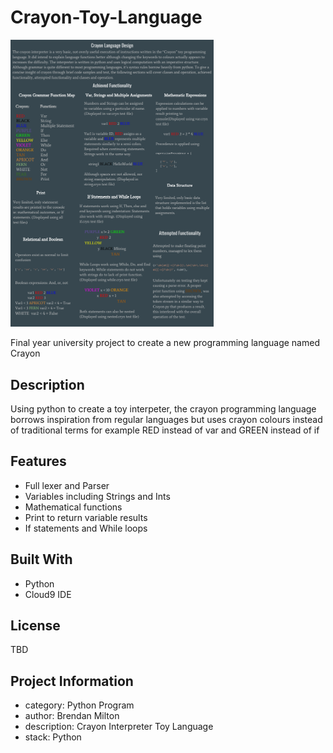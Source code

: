 # Crayon-Toy-Language

<img src="/100352212_CrayonLanguageDesign.pdf"  width="325" /> 

Final year university project to create a new programming language named Crayon

## Description
Using python to create a toy interpeter, the crayon programming language borrows inspiration from regular languages but uses crayon colours instead of traditional terms for example RED instead of var and GREEN instead of if 

## Features

* Full lexer and Parser
* Variables including Strings and Ints
* Mathematical functions 
* Print to return variable results
* If statements and While loops

## Built With

* Python
* Cloud9 IDE

## License
TBD

## Project Information
- category: Python Program
- author: Brendan Milton
- description:  Crayon Interpreter Toy Language
- stack: Python

